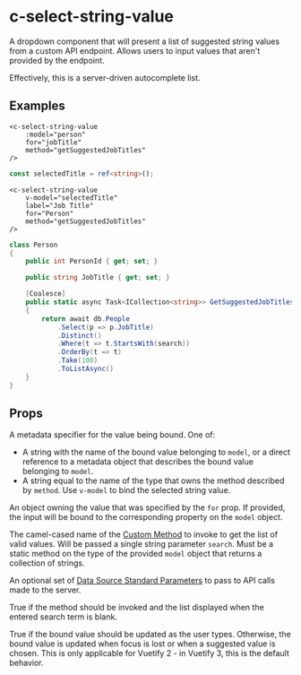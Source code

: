 # c-select-string-value

<!-- MARKER:summary -->
    
A dropdown component that will present a list of suggested string values from a custom API endpoint. Allows users to input values that aren't provided by the endpoint.

Effectively, this is a server-driven autocomplete list.

<!-- MARKER:summary-end -->

## Examples

``` vue-html
<c-select-string-value 
    :model="person" 
    for="jobTitle"
    method="getSuggestedJobTitles"
/>
```

``` ts
const selectedTitle = ref<string>();
```
``` vue-html
<c-select-string-value 
    v-model="selectedTitle"
    label="Job Title"
    for="Person"
    method="getSuggestedJobTitles"
/>
```

``` c#
class Person 
{
    public int PersonId { get; set; } 

    public string JobTitle { get; set; }

    [Coalesce]
    public static async Task<ICollection<string>> GetSuggestedJobTitles(AppDbContext db, string search) 
    {
        return await db.People
            .Select(p => p.JobTitle)
            .Distinct()
            .Where(t => t.StartsWith(search))
            .OrderBy(t => t)
            .Take(100)
            .ToListAsync()
    }
}
```

## Props

<Prop def="for: string | Property | Value" lang="ts" />

A metadata specifier for the value being bound. One of:
    
- A string with the name of the bound value belonging to `model`, or a direct reference to a metadata object that describes the bound value belonging to `model`.
- A string equal to the name of the type that owns the method described by `method`. Use `v-model` to bind the selected string value.

<Prop def="model: Model" lang="ts" />

An object owning the value that was specified by the `for` prop. If provided, the input will be bound to the corresponding property on the `model` object.

<Prop def="method: string" lang="ts" />

The camel-cased name of the [Custom Method](/modeling/model-components/methods.md) to invoke to get the list of valid values. Will be passed a single string parameter `search`. Must be a static method on the type of the provided `model` object that returns a collection of strings.

<Prop def="params?: DataSourceParameters" lang="ts" />

An optional set of [Data Source Standard Parameters](/modeling/model-components/data-sources.md#standard-parameters) to pass to API calls made to the server.

<Prop def="listWhenEmpty?: boolean = false" lang="ts" />

True if the method should be invoked and the list displayed when the entered search term is blank.

<Prop def="eager?: boolean = false" lang="ts" />

True if the bound value should be updated as the user types. Otherwise, the bound value is updated when focus is lost or when a suggested value is chosen. This is only applicable for Vuetify 2 - in Vuetify 3, this is the default behavior.



